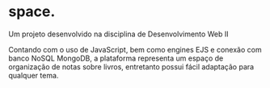 # space.
Um projeto desenvolvido na disciplina de Desenvolvimento Web II

Contando com o uso de JavaScript, bem como engines EJS e conexão com banco NoSQL MongoDB, a plataforma representa um espaço de organização de notas sobre livros, entretanto possui fácil adaptação para qualquer tema. 


